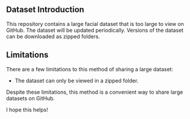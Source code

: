 ## Dataset Introduction

This repository contains a large facial dataset that is too large to view on GitHub. The dataset will be updated periodically. Versions of the dataset can be downloaded as zipped folders.

## Limitations

There are a few limitations to this method of sharing a large dataset:

* The dataset can only be viewed in a zipped folder.

Despite these limitations, this method is a convenient way to share large datasets on GitHub.

I hope this helps!
